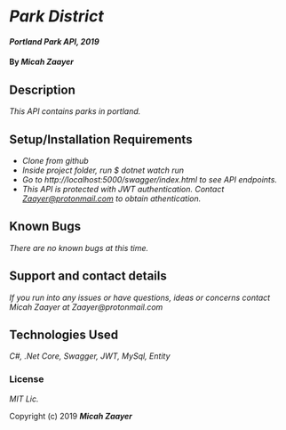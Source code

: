# _Park District_

#### _Portland Park API, 2019_

#### By _**Micah Zaayer**_

## Description

_This API contains parks in portland._

## Setup/Installation Requirements

* _Clone from github_
* _Inside project folder, run $ dotnet watch run_
* _Go to http://localhost:5000/swagger/index.html to see API endpoints._
* _This API is protected with JWT authentication. Contact Zaayer@protonmail.com to obtain athentication._


## Known Bugs

_There are no known bugs at this time._

## Support and contact details

_If you run into any issues or have questions, ideas or concerns contact Micah Zaayer at Zaayer@protonmail.com_

## Technologies Used

_C#, .Net Core, Swagger, JWT, MySql, Entity_

### License

*MIT Lic.*

Copyright (c) 2019 **_Micah Zaayer_**